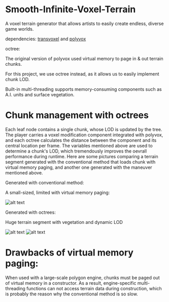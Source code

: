 # Smooth-Infinite-Voxel-Terrain
A voxel terrain generator that allows artists to easily create endless, diverse game worlds.

dependencies: [transvoxel](transvoxel.org) and [polyvox](volumesoffun.com)

octree: 

The original version of polyvox used virtual memory to page in & out terrain chunks.

For this project, we use octree instead, as it allows us to easily implement chunk LOD.

Built-in multi-threading supports memory-consuming components such as A.I. units and surface vegetation.

# Chunk management with octrees
Each leaf node contains a single chunk, whose LOD is updated by the tree. The player carries a voxel modification component integrated with polyvox, and each octree calculates the distance between the component and its central location per frame. The variables mentioned above are used to determine a chunk's LOD, which tremendously improves the oevrall performance during runtime. Here are some pictures comparing a terrain segment generated with the conventional method that loads chunk with virtual memory paging, and another one generated with the maneuver mentioned above.

Generated with conventional method:

A small-sized, limited with virtual memory paging:

![alt text](https://i2.wp.com/cplusplusgametricks.files.wordpress.com/2017/12/screen-shot-2017-12-19-at-10-38-31-pm.png?ssl=1&w=450)

Generated with octrees:

Huge terrain segment with vegetation and dynamic LOD

![alt text](https://i0.wp.com/cplusplusgametricks.files.wordpress.com/2017/12/screen-shot-2017-12-27-at-10-11-12-pm.png?ssl=1&w=450)
![alt text](https://i0.wp.com/cplusplusgametricks.files.wordpress.com/2017/12/screen-shot-2017-12-27-at-10-11-47-pm.png?ssl=1&w=450)

# Drawbacks of virtual memory paging:
When used with a large-scale polygon engine, chunks must be paged out of virtual memory in a constructor. As a result, engine-specific multi-threading functions can not access terrain data during construction, which is probably the reason why the conventional method is so slow.
